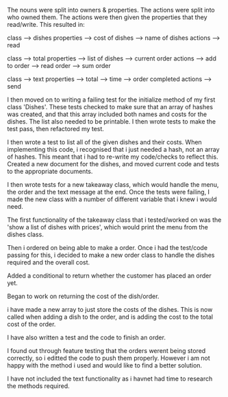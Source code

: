 The nouns were split into owners & properties.
The actions were split into who owned them.
The actions were then given the properties that they read/write.
This resulted in:

class       --> dishes
properties  --> cost of dishes
            --> name of dishes
actions     --> read

class       --> total
properties  --> list of dishes
            --> current order
actions     --> add to order
            --> read order
            --> sum order

class       --> text
properties  --> total
            --> time
            --> order completed
actions     --> send


I then moved on to writing a failing test for the initialize method of my first class 'Dishes'. These tests checked to make sure that an array of hashes was created, and that this array included both names and costs for the dishes. The list also needed to be printable.
I then wrote tests to make the test pass, then refactored my test.

I then wrote a test to list all of the given dishes and their costs. When implementing this code, i recognised that i just needed a hash, not an array of hashes. This meant that i had to re-write my code/checks to reflect this.
Created a new document for the dishes, and moved current code and tests to the appropriate documents.

I then wrote tests for a new takeaway class, which would handle the menu, the order and the text message at the end. Once the tests were failing, I made the new class with a number of different variable that i knew i would need.

The first functionality of the takeaway class that i tested/worked on was the 'show  a list of dishes with prices', which would print the menu from the dishes class.

Then i ordered on being able to make a order. Once i had the test/code passing for this, i decided to make a new order class to handle the dishes required and the overall cost.

Added a conditional to return whether the customer has placed an order yet.

Began to work on returning the cost of the dish/order.

i have made a new array to just store the costs of the dishes. This is now called when adding a dish to the order, and is adding the cost to the total cost of the order.

I have also written a test and the code to finish an order.

I found out through feature testing that the orders werent being stored correctly, so i editted the code to push them properly. However i am not happy with the method i used and would like to find a better solution.

I have not included the text functionality as i havnet had time to research the methods required. 
